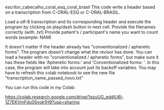 escritor_cabecalho_coral_esq_coral_brasil
This code write a header based on a transcription from C-ORAL-ESQ or C-ORAL-BRASIL. 

Load a utf-8 transcription and its corresponding header and execute the program by clicking on play/dash button in next cell.
Provide the filenames correctly (with .txt)
Provide patient's / participant's name you want to count words (example: NAM)

It doesn't matter if the header already has "conventionalized / apheretic forms". The program doesn't change what the 
revisor has done. You can load a header with no "conventionalized /  apheretic forms", but make sure it has these fields like
 'Apheretic forms:' and 'Conventionalized forms: '. In this case, the program will take into account just its backoff variables.
You may have to refresh this colab notebook to see the new file "transcription_name_passed_novo.txt"

You can run this code in my Colab: 

https://colab.research.google.com/drive/1qzuUG_eddIU6l-1Z7EKVmFdu0Svok1H9?usp=sharing
